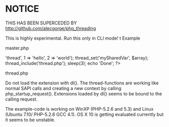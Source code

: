NOTICE
======

THIS HAS BEEN SUPERCEDED BY http://github.com/alecgorge/php_threading















This is highly experimental.
Run this only in CLI mode!
t
Example

master.php
<?php

$array = array(
0 => 'thread',
1 => 'hello',
2 => 'world');

thread_set('mySharedVar', $array);

thread_include('thread.php');

sleep(3);

echo 'Done';


?>

thread.php
<?php

$array = thread_get('mySharedVar');

print_r($array);

sleep(5);

echo 'Done';

?>

Do not load the extension with dl(). The thread-functions are working like normal SAPI calls
and creating a new context by calling php_startup_request(). Extensions loaded by dl() seems to be
bound to the calling request.

The example-code is working on WinXP (PHP-5.2.6 and 5.3) and Linux (Ubuntu 7.10/ PHP-5.2.6 GCC 4.1). 
OS X 10 is getting evaluated currently but it seems to be unstable.
